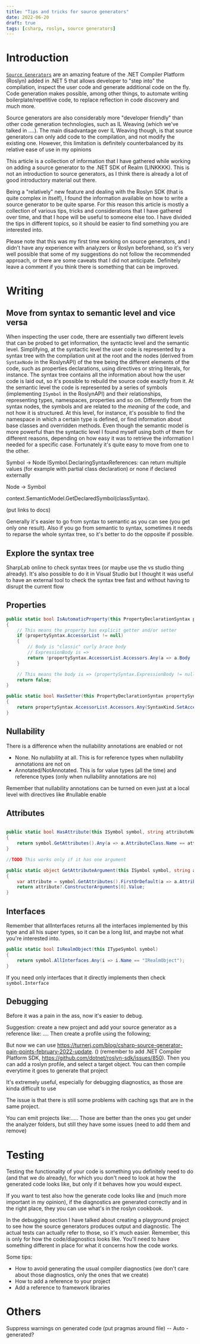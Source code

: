 ```yaml
---
title: "Tips and tricks for source generators"
date: 2022-06-20
draft: true
tags: [csharp, roslyn, source generators]
---
```

# Introduction

[`Source Generators`](https://docs.microsoft.com/en-us/dotnet/csharp/roslyn-sdk/source-generators-overview) are an amazing feature of the .NET Compiler Platform (Roslyn) added in .NET 5 that allows developer to "step into" the compilation, inspect the user code and generate additional code on the fly.
Code generation makes possible, among other things, to automate writing boilerplate/repetitive code, to replace reflection in code discovery and much more. 

Source generators are also considerably more "developer friendly" than other code generation technologies, such as IL Weaving (which we've talked in ....). The main disadvantage over IL Weaving though, is that source generators can only add code to the compilation, and not modify the existing one. However, this limitation is definitely counterbalanced by its relative ease of use in my opinions

This article is a collection of information that I have gathered while working on adding a source generator to the .NET SDK of Realm (LINKKKK). This is not an introduction to source generators, as I think there is already a lot of good introductory material out there. 

Being a "relatively" new feature and dealing with the Roslyn SDK
(that is quite complex in itself), I found the information available on how to write a source generator to be quite sparse. For this reason this article is mostly a collection of various tips, tricks and considerations that I have gathered over time, and that I hope will be useful to someone else too. I have divided the tips in different topics, so it should be easier to find something you are interested into.  

Please note that this was my first time working on source generators, and I didn't have any experience with analyzers or Roslyn beforehand, so it's very well possible that some of my suggestions do not follow the recommended approach, or there are some caveats that I did not anticipate. Definitely leave a comment if you think there is something that can be improved. 


# Writing

## Move from syntax to semantic level and vice versa

When inspecting the user code, there are essentially two different levels that can be probed to get information, the syntactic level and the semantic level.
Simplifying, at the syntactic level the user code is represented by a syntax tree with the compilation unit at the root and the nodes (derived from `SyntaxNode` in the RoslynAPI) of the tree being the different elements of the code, such as properties declarations, using directives or string literals, for instance. The syntax tree contains all the information about how the user code is laid out, so it's possible to rebuild the source code exactly from it. 
At the semantic level the code is represented by a series of symbols (implementing `ISymbol` in the RoslynAPI) and their relationships, representing types, namespaces, properties and so on. Differently from the syntax nodes, the symbols and are related to the *meaning* of the code, and not how it is structured. At this level, for instance, it's possible to find the namespace in which a certain type is defined, or find information about base classes and overridden methods. 
Even though the semantic model is more powerful than the syntactic level I found myself using both of them for different reasons, depending on how easy it was to retrieve the information I needed for a specific case. Fortunately it's quite easy to move from one to the other.

Symbol -> Node 
ISymbol.DeclaringSyntaxReferences: can return multiple values (for example with partial class declaration) or none if declared externally


Node -> Symbol

context.SemanticModel.GetDeclaredSymbol(classSyntax). 

(put links to docs)

Generally it's easier to go from syntax to semantic as you can see (you get only one result). 
Also if you go from semantic to syntax, sometimes it needs to reparse the whole syntax tree, so it's better to do the opposite if possible. 

## Explore the syntax tree

SharpLab online to check syntax trees (or maybe use the vs studio thing already). It's also possible to do it in Visual Studio but I thought it was useful to have an external tool to check the syntax tree fast and without having to disrupt the current flow


## Properties

```csharp
public static bool IsAutomaticProperty(this PropertyDeclarationSyntax propertySyntax)
{
    // This means the property has explicit getter and/or setter
    if (propertySyntax.AccessorList != null)
    {
        // Body is "classic" curly brace body
        // ExpressionBody is =>
        return !propertySyntax.AccessorList.Accessors.Any(a => a.Body != null | a.ExpressionBody != null);
    }

    // This means the body is => (propertySyntax.ExpressionBody != null)
    return false;
}

public static bool HasSetter(this PropertyDeclarationSyntax propertySyntax)
{
    return propertySyntax.AccessorList.Accessors.Any(SyntaxKind.SetAccessorDeclaration);
}
```

## Nullability

There is a difference when the nullability annotations are enabled or not
- None. No nullability at all. This is for reference types when nullability annotations are not on
- Annotated/NotAnnotated. This is for value types (all the time) and reference types (only when nullability annotations are no)

Remember that nullability annotations can be turned on even just at a local level with directives like #nullable enable

## Attributes

```csharp

public static bool HasAttribute(this ISymbol symbol, string attributeName)
{
    return symbol.GetAttributes().Any(a => a.AttributeClass.Name == attributeName);
}

//TODO This works only if it has one argument

public static object GetAttributeArgument(this ISymbol symbol, string attributeName)
{
    var attribute = symbol.GetAttributes().FirstOrDefault(a => a.AttributeClass.Name == attributeName);
    return attribute?.ConstructorArguments[0].Value;
}

```

## Interfaces

Remember that allInterfaces returns all the interfaces implemented by this type and all his super types, so it can be a long list, and maybe not what you're interested into. 

```csharp
public static bool IsRealmObject(this ITypeSymbol symbol)
{
    return symbol.AllInterfaces.Any(i => i.Name == "IRealmObject");
}

```

If you need only interfaces that it directly implements then check `symbol.Interface`


## Debugging

Before it was a pain in the ass, now it's easier to debug.

Suggestion: create a new project and add your source generator as a reference like: ....
Then create a profile using the following;

But now we can use https://turnerj.com/blog/csharp-source-generator-pain-points-february-2022-update. () (remember to add .NET Compiler Platform SDK, https://github.com/dotnet/roslyn-sdk/issues/850). Then you can add a roslyn profile, and select a target object. You can then compile everytime it goes to generate that project

It's extremely useful, especially for debugging diagnostics, as those are kinda difficult to use

The issue is that there is still some problems with caching sgs that are in the same project. 

You can emit projects like:..... 
Those are better than the ones you get under the analyzer folders, but still they have some issues (need to add them and remove)




# Testing

Testing the functionality of your code is something you definitely need to do (and that we do already), for which you don't need to look at how the generated code looks like, but only if it behaves how you would expect. 

If you want to test also how the generate code looks like and (much more important in my opinion), if the diagnostics are generated correctly and in the right place, they you can use what's in the roslyn cookbook. 

In the debugging section I have talked about creating a playground project to see how the source generators produces output and diagnostic. The actual tests can actually refer to those, so it's much easier. Remember, this is only for how the code/diagnostics looks like. You'll need to have something different in place for what it concerns how the code works.


Some tips:
- How to avoid generating the usual compiler diagnostics (we don't care about those diagnostics, only the ones that we create)
- How to add a reference to your project
- Add a reference to framework libraries



# Others

Suppress warnings on generated code (put pragmas around file) -- Auto - generated?

